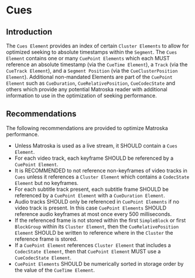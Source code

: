---
---

# Cues

## Introduction

The `Cues Element` provides an index of certain `Cluster Elements` to allow for optimized seeking to absolute timestamps within the `Segment`. The `Cues Element` contains one or many `CuePoint Elements` which each MUST reference an absolute timestamp (via the `CueTime Element`), a `Track` (via the `CueTrack Element`), and a `Segment Position` (via the `CueClusterPosition Element`). Additional non-mandated Elements are part of the `CuePoint Element` such as `CueDuration`, `CueRelativePosition`, `CueCodecState` and others which provide any potential Matroska reader with additional information to use in the optimization of seeking performance.

## Recommendations

The following recommendations are provided to optimize Matroska performance.

- Unless Matroska is used as a live stream, it SHOULD contain a `Cues Element`.
- For each video track, each keyframe SHOULD be referenced by a `CuePoint Element`.
- It is RECOMMENDED to not reference non-keyframes of video tracks in `Cues` unless it references a `Cluster Element` which contains a `CodecState Element` but no keyframes.
- For each subtitle track present, each subtitle frame SHOULD be referenced by a `CuePoint Element` with a `CueDuration Element`.
- Audio tracks SHOULD only be referenced in `CuePoint Elements` if no video track is present. In this case `CuePoint Elements` SHOULD reference audio keyframes at most once every 500 milliseconds.
- If the referenced frame is not stored within the first `SimpleBlock` or first `BlockGroup` within its `Cluster Element`, then the `CueRelativePosition Element` SHOULD be written to reference where in the `Cluster` the reference frame is stored.
- If a `CuePoint Element` references `Cluster Element` that includes a `CodecState Element`, then that `CuePoint Element` MUST use a `CueCodecState Element`.
- `CuePoint Elements` SHOULD be numerically sorted in storage order by the value of the `CueTime Element`.
